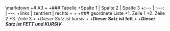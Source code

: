\markdown
+# A3
+
+### Tabelle
+Spalte 1 | Spalte 2 | Spalte 3
+:--- | :---: | ---:
+links | zentriert | rechts
+
+
+### geordnete Liste
+1. Zeile 1
+2. Zeile 2
+3. Zeile 3
+
+*Dieser Satz ist kursiv*
+
+**Dieser Satz ist fett**
+
+**_Dieser Satz ist FETT und KURSIV_**
